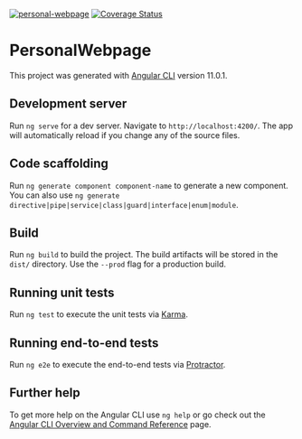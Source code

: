 [![personal-webpage](https://circleci.com/gh/ditu474/personal-webpage.svg?style=svg)](https://app.circleci.com/pipelines/github/ditu474/personal-webpage)
<space><space>
[![Coverage Status](https://coveralls.io/repos/github/ditu474/personal-webpage/badge.svg?branch=main)](https://coveralls.io/github/ditu474/personal-webpage?branch=main)

# PersonalWebpage

This project was generated with [Angular CLI](https://github.com/angular/angular-cli) version 11.0.1.

## Development server

Run `ng serve` for a dev server. Navigate to `http://localhost:4200/`. The app will automatically reload if you change any of the source files.

## Code scaffolding

Run `ng generate component component-name` to generate a new component. You can also use `ng generate directive|pipe|service|class|guard|interface|enum|module`.

## Build

Run `ng build` to build the project. The build artifacts will be stored in the `dist/` directory. Use the `--prod` flag for a production build.

## Running unit tests

Run `ng test` to execute the unit tests via [Karma](https://karma-runner.github.io).

## Running end-to-end tests

Run `ng e2e` to execute the end-to-end tests via [Protractor](http://www.protractortest.org/).

## Further help

To get more help on the Angular CLI use `ng help` or go check out the [Angular CLI Overview and Command Reference](https://angular.io/cli) page.
